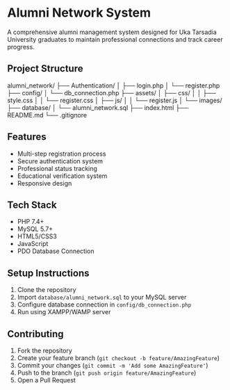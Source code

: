 # Alumni Network System

A comprehensive alumni management system designed for Uka Tarsadia University graduates to maintain professional connections and track career progress.

## Project Structure

alumni_network/
├── Authentication/
│ ├── login.php
│ └── register.php
├── config/
│ └── db_connection.php
├── assets/
│ ├── css/
│ │ ├── style.css
│ │ └── register.css
│ ├── js/
│ │ └── register.js
│ └── images/
├── database/
│ └── alumni_network.sql
├── index.html
├── README.md
└── .gitignore
## Features
- Multi-step registration process
- Secure authentication system
- Professional status tracking
- Educational verification system
- Responsive design

## Tech Stack
- PHP 7.4+
- MySQL 5.7+
- HTML5/CSS3
- JavaScript
- PDO Database Connection

## Setup Instructions
1. Clone the repository
2. Import `database/alumni_network.sql` to your MySQL server
3. Configure database connection in `config/db_connection.php`
4. Run using XAMPP/WAMP server

## Contributing
1. Fork the repository
2. Create your feature branch (`git checkout -b feature/AmazingFeature`)
3. Commit your changes (`git commit -m 'Add some AmazingFeature'`)
4. Push to the branch (`git push origin feature/AmazingFeature`)
5. Open a Pull Request